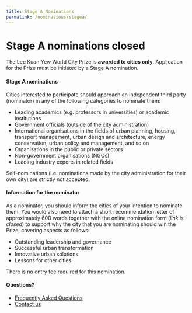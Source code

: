 ```yaml
---
title: Stage A Nominations
permalink: /nominations/stagea/
---
```


# **Stage A nominations closed**

The Lee Kuan Yew World City Prize is **awarded to cities only**. Application for the Prize must be initiated by a Stage A nomination.  

#### **Stage A nominations**

Cities interested to participate should approach an independent third party (nominator) in any of the following categories to nominate them:

- Leading academics (e.g. professors in universities) or academic institutions
- Government officials (outside of the city administration)
- International organisations in the fields of urban planning, housing, transport management, urban design and architecture, energy conservation, urban policy and management, and so on
- Organisations in the public or private sectors
- Non-government organisations (NGOs)
- Leading industry experts in related fields

Self-nominations (i.e. nominations made by the city administration for their own city) are strictly not accepted. 

#### **Information for the nominator**

As a nominator, you should inform the cities of your intention to nominate them. You would also need to attach a short recommendation letter of approximately 600 words together with the online nomination form (*link is closed*) to support why the city that you are nominating should win the Prize, covering aspects as follows: 

- Outstanding leadership and governance
- Successful urban transformation
- Innovative urban solutions
- Lessons for other cities

There is no entry fee required for this nomination.

#### **Questions?**

- [Frequently Asked Questions](/faq/) 
- [Contact us](/contact-us/)
